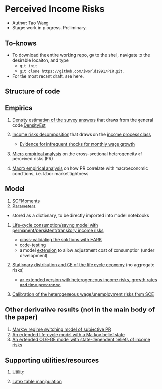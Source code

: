 <!-- #region -->
# Perceived Income Risks
- Author: Tao Wang
- Stage: work in progress. Preliminary.

## To-knows

- To download the entire working repo, go to the shell, navigate to the desirable locaiton, and type
  - `git init`
  - `git clone https://github.com/iworld1991/PIR.git`.   
- For the most recent draft, see [here](./PIR.pdf).


## Structure of code

## Empirics

1. [Density estimation of the survey answers](./WorkingFolder/PythonCode/DoDensityEst.ipynb) that draws from the general code [DensityEst](./WorkingFolder/PythonCode/DensityEst.py)

2. [Income risks decomposition](./WorkingFolder/PythonCode/IncomeRisksEst.ipynb) that draws on the [income process class](./WorkingFolder/PythonCode/IncomeProcess.ipynb)
   - [Evidence for infrequent shocks for monthly wage growth](./WorkingFolder/PythonCode/IncomeRisksInfrequentEst.ipynb) 

3. [Micro empirical analysis](./WorkingFolder/PythonCode/MicroRiskProfile.ipynb) on the cross-sectional heterogeneity of perceived risks (PR)

4. [Macro empirical analysis](./WorkingFolder/PythonCode/MacroRiskProfile.ipynb) on how PR correlate with macroeconomic conditions, i.e. labor market tightness

## Model


1.  [SCFMoments](./WorkingFolder/PythonCode/SCFData.ipynb)
2. [Parameters](./WorkingFolder/PythonCode/PrepareParameters.ipynb)
  - stored as a dictionary, to be directly imported into model notebooks


1. [Life-cycle consumption/saving model with permanent/persistent/transitory income risks](./WorkingFolder/PythonCode/SolveLifeCycle.ipynb)
   - [cross-validating the solutions with HARK](./WorkingFolder/PythonCode/SolveLifeCycleBelief-ComparisonHARK.ipynb)
   - [code-testing](./WorkingFolder/PythonCode/SolveLifeCycleBelief-Test.ipynb)
   - a model [extension](./WorkingFolder/PythonCode/SolveLifeCycle-DC.ipynb) to allow adjustment cost of consumption (under development)

2. [Stationary distribution and GE of the life cycle economy](./WorkingFolder/PythonCode/OLG-GE.ipynb) (no aggregate risks)
   - [an extended version with heterogeneous income risks, growth rates and time preference](./WorkingFolder/PythonCode/OLG-GE-HeterTypes.ipynb)

3. [Calibration of the heterogeneous wage/unemployment risks from SCE](./WorkingFolder/PythonCode/HeterogeneousRisksEstMain.ipynb)

## Other derivative results (not in the main body of the paper)

1. [Markov regime switching model of subjective PR](./WorkingFolder/PythonCode/SubjectiveProfileEst.ipynb)
2. [An extended life-cycle model with a Markov belief state](./WorkingFolder/PythonCode/SolveLifeCycleBelief.ipynb)
3. [An extended OLG-GE model with state-dependent beliefs of income risks](./WorkingFolder/PythonCode/OLG-GE-Belief.ipynb)

## Supporting utilities/resources



1. [Utility](./WorkingFolder/PythonCode/Utility.ipynb)

2. [Latex table manipulation](./WorkingFolder/PythonCode/TexTablesMover.ipynb)
<!-- #endregion -->

```python

```
